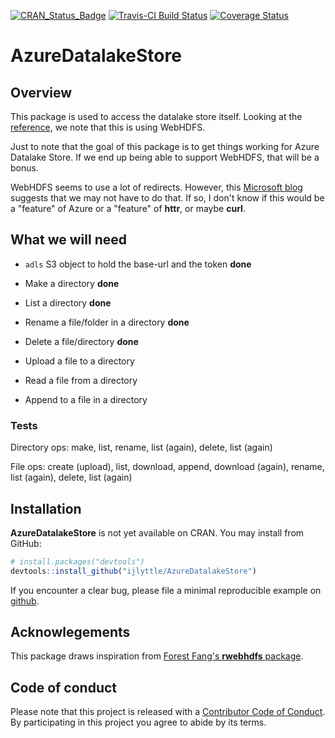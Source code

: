 
<!-- README.md is generated from README.Rmd. Please edit that file -->
[![CRAN\_Status\_Badge](http://www.r-pkg.org/badges/version/AzureDatalakeStore)](https://cran.r-project.org/package=AzureDatalakeStore) [![Travis-CI Build Status](https://travis-ci.org/ijlyttle/AzureDatalakeStore.svg?branch=master)](https://travis-ci.org/ijlyttle/AzureDatalakeStore) [![Coverage Status](https://img.shields.io/codecov/c/github/ijlyttle/AzureDatalakeStore/master.svg)](https://codecov.io/github/ijlyttle/AzureDatalakeStore?branch=master)

AzureDatalakeStore
==================

Overview
--------

This package is used to access the datalake store itself. Looking at the [reference](https://docs.microsoft.com/en-us/rest/api/datalakestore/webhdfs-filesystem-apis), we note that this is using WebHDFS.

Just to note that the goal of this package is to get things working for Azure Datalake Store. If we end up being able to support WebHDFS, that will be a bonus.

WebHDFS seems to use a lot of redirects. However, this [Microsoft blog](https://blogs.msdn.microsoft.com/microsoftrservertigerteam/2017/03/14/using-r-to-perform-filesystem-operations-on-azure-data-lake-store/) suggests that we may not have to do that. If so, I don't know if this would be a "feature" of Azure or a "feature" of **httr**, or maybe **curl**.

What we will need
-----------------

-   `adls` S3 object to hold the base-url and the token **done**

-   Make a directory **done**

-   List a directory **done**

-   Rename a file/folder in a directory **done**

-   Delete a file/directory **done**

-   Upload a file to a directory

-   Read a file from a directory

-   Append to a file in a directory

### Tests

Directory ops: make, list, rename, list (again), delete, list (again)

File ops: create (upload), list, download, append, download (again), rename, list (again), delete, list (again)

Installation
------------

**AzureDatalakeStore** is not yet available on CRAN. You may install from GitHub:

``` r
# install.packages("devtools")
devtools::install_github("ijlyttle/AzureDatalakeStore")
```

If you encounter a clear bug, please file a minimal reproducible example on [github](https://github.com/ijlyttle/AzureDatalakeStore/issues).

Acknowlegements
---------------

This package draws inspiration from [Forest Fang's **rwebhdfs** package](https://github.com/saurfang/rwebhdfs).

Code of conduct
---------------

Please note that this project is released with a [Contributor Code of Conduct](CONDUCT.md). By participating in this project you agree to abide by its terms.
